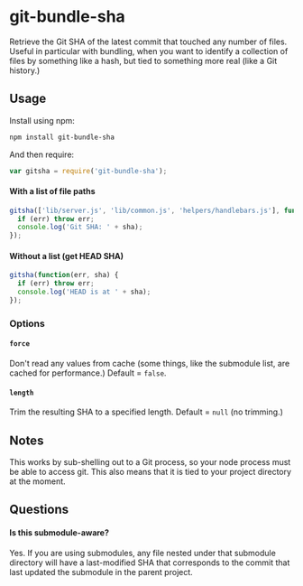 # git-bundle-sha

Retrieve the Git SHA of the latest commit that touched any number of files.
Useful in particular with bundling, when you want to identify a collection of files by something like a hash, but tied to something more real (like a Git history.)

## Usage

Install using npm: 

```bash
npm install git-bundle-sha
```

And then require:

```javascript
var gitsha = require('git-bundle-sha');
```

#### With a list of file paths

```javascript
gitsha(['lib/server.js', 'lib/common.js', 'helpers/handlebars.js'], function (err, sha) {
  if (err) throw err;
  console.log('Git SHA: ' + sha);
});
```

#### Without a list (get HEAD SHA)

```javascript
gitsha(function(err, sha) {
  if (err) throw err;
  console.log('HEAD is at ' + sha);
});
```

### Options

#### `force`
Don't read any values from cache (some things, like the submodule list, are cached for performance.) Default = `false`.

#### `length`
Trim the resulting SHA to a specified length. Default = `null` (no trimming.)

## Notes

This works by sub-shelling out to a Git process, so your node process must be able to access
git. This also means that it is tied to your project directory at the moment.

## Questions

#### Is this submodule-aware?

Yes. If you are using submodules, any file nested under that submodule directory will have a last-modified SHA that corresponds to the commit that last updated the submodule in the parent project.
